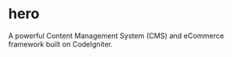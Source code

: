 hero
====

A powerful Content Management System (CMS) and eCommerce framework built on CodeIgniter.
